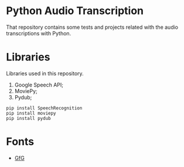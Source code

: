 # Python Audio Transcription
That repository contains some tests and projects related with the audio transcriptions with Python.

# Libraries

Libraries used in this repository.
1. Google Speech API;
2. MoviePy;
3. Pydub;

```
pip install SpeechRecognition
pip install moviepy
pip install pydub
```

# Fonts
- [GfG](https://www.geeksforgeeks.org/build-a-video-transcription/)